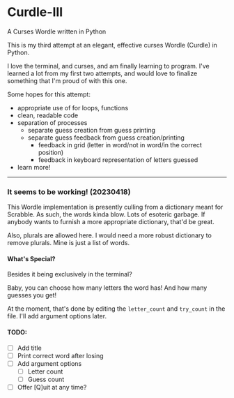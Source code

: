 # Curdle-III

A Curses Wordle written in Python

This is my third attempt at an elegant, effective curses
Wordle (Curdle) in Python.

I love the terminal, and curses, and am finally learning to
program. I've learned a lot from my first two attempts, and
would love to finalize something that I'm proud of with this
one.

Some hopes for this attempt:

- appropriate use of for loops, functions
- clean, readable code
- separation of processes
	- separate guess creation from guess printing
	- separate guess feedback from guess creation/printing
		- feedback in grid (letter in word/not in word/in	the correct position)
		- feedback in keyboard representation of letters guessed
- learn more!

---

### It seems to be working! (20230418)

This Wordle implementation is presently culling from a
dictionary meant for Scrabble. As such, the words kinda
blow. Lots of esoteric garbage. If anybody wants to furnish
a more appropriate dictionary, that'd be great.

Also, plurals are allowed here. I would need a more robust
dictionary to remove plurals. Mine is just a list of words.

#### What's Special?

Besides it being exclusively in the terminal?

Baby, you can choose how many letters the word has! And how
many guesses you get!

At the moment, that's done by editing the `letter_count` and
`try_count` in the file. I'll add argument options later.

#### TODO:

- [ ] Add title
- [ ] Print correct word after losing
- [ ] Add argument options
	- [ ] Letter count
	- [ ] Guess count
- [ ] Offer [Q]uit at any time?

